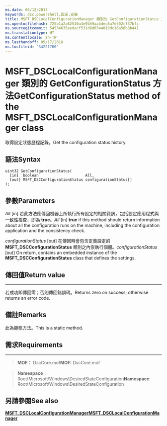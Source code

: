 ```yaml
---
ms.date: 06/12/2017
keywords: dsc,powershell,設定,安裝
title: MSFT_DSCLocalConfigurationManager 類別的 GetConfigurationStatus 方法
ms.openlocfilehash: 725b1a2a62510a4e9b59aabdec8a7e502c737bfc
ms.sourcegitcommit: 54534635eedacf531d8d6344019dc16a50b8b441
ms.translationtype: HT
ms.contentlocale: zh-TW
ms.lasthandoff: 05/17/2018
ms.locfileid: "34221760"
---
```

# <a name="getconfigurationstatus-method-of-the-msftdsclocalconfigurationmanager-class"></a><span data-ttu-id="14dac-103">MSFT_DSCLocalConfigurationManager 類別的 GetConfigurationStatus 方法</span><span class="sxs-lookup"><span data-stu-id="14dac-103">GetConfigurationStatus method of the MSFT_DSCLocalConfigurationManager class</span></span>

<span data-ttu-id="14dac-104">取得設定狀態歷程記錄。</span><span class="sxs-lookup"><span data-stu-id="14dac-104">Get the configuration status history.</span></span>

<a name="syntax"></a><span data-ttu-id="14dac-105">語法</span><span class="sxs-lookup"><span data-stu-id="14dac-105">Syntax</span></span>
------

```mof
uint32 GetConfigurationStatus(
  [in]  boolean                     All,
  [out] MSFT_DSCConfigurationStatus configurationStatus[]
);
```

<a name="parameters"></a><span data-ttu-id="14dac-106">參數</span><span class="sxs-lookup"><span data-stu-id="14dac-106">Parameters</span></span>
----------

<span data-ttu-id="14dac-107">*All* \[in\] 若此方法應傳回機器上所執行所有設定的相關資訊，包括設定應用程式與一致性檢查，即為 **true**。</span><span class="sxs-lookup"><span data-stu-id="14dac-107">*All* \[in\] **true** if this method should return information about all the configuration runs on the machine, including the configuration application and the consistency check.</span></span>

<span data-ttu-id="14dac-108">*configurationStatus* \[out\] 在傳回時會包含定義設定的 **MSFT_DSCConfigurationStatus** 類別之內嵌執行個體。</span><span class="sxs-lookup"><span data-stu-id="14dac-108">*configurationStatus* \[out\] On return, contains an embedded instance of the **MSFT_DSCConfigurationStatus** class that defines the settings.</span></span>

## <a name="return-value"></a><span data-ttu-id="14dac-109">傳回值</span><span class="sxs-lookup"><span data-stu-id="14dac-109">Return value</span></span>
------------

<span data-ttu-id="14dac-110">若成功即傳回零；否則傳回錯誤碼。</span><span class="sxs-lookup"><span data-stu-id="14dac-110">Returns zero on success; otherwise returns an error code.</span></span>

## <a name="remarks"></a><span data-ttu-id="14dac-111">備註</span><span class="sxs-lookup"><span data-stu-id="14dac-111">Remarks</span></span>

<span data-ttu-id="14dac-112">此為靜態方法。</span><span class="sxs-lookup"><span data-stu-id="14dac-112">This is a static method.</span></span>

## <a name="requirements"></a><span data-ttu-id="14dac-113">需求</span><span class="sxs-lookup"><span data-stu-id="14dac-113">Requirements</span></span>
------------
><span data-ttu-id="14dac-114">**MOF：** DscCore.mof</span><span class="sxs-lookup"><span data-stu-id="14dac-114">**MOF:** DscCore.mof</span></span>

><span data-ttu-id="14dac-115">**Namespace**：Root\Microsoft\Windows\DesiredStateConfiguration</span><span class="sxs-lookup"><span data-stu-id="14dac-115">**Namespace**: Root\Microsoft\Windows\DesiredStateConfiguration</span></span>


## <a name="see-also"></a><span data-ttu-id="14dac-116">另請參閱</span><span class="sxs-lookup"><span data-stu-id="14dac-116">See also</span></span>


[<span data-ttu-id="14dac-117">**MSFT_DSCLocalConfigurationManager**</span><span class="sxs-lookup"><span data-stu-id="14dac-117">**MSFT_DSCLocalConfigurationManager**</span></span>](msft-dsclocalconfigurationmanager.md)